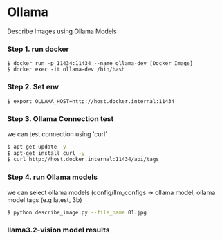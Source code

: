 # Ollama
Describe Images using Ollama Models 

### Step 1. run docker
```
$ docker run -p 11434:11434 --name ollama-dev [Docker Image]
$ docker exec -it ollama-dev /bin/bash
```

### Step 2. Set env 
```bash
$ export OLLAMA_HOST=http://host.docker.internal:11434
```

### Step 3. Ollama Connection test
we can test connection using 'curl'
```bash
$ apt-get update -y
$ apt-get install curl -y
$ curl http://host.docker.internal:11434/api/tags
```
### Step 4. run Ollama models 
we can select ollama models (config/llm_configs  -> ollama model, ollama model tags (e.g latest, 3b)
``` bash
$ python describe_image.py --file_name 01.jpg
```

### llama3.2-vision model results 
